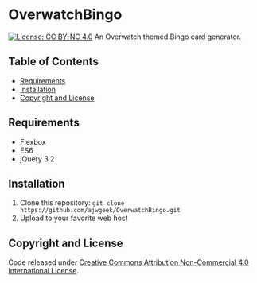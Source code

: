 # OverwatchBingo
[![License: CC BY-NC 4.0](https://img.shields.io/badge/License-CC%20BY--NC%204.0-lightgrey.svg)](https://creativecommons.org/licenses/by-nc/4.0/)
An Overwatch themed Bingo card generator.

## Table of Contents
 - [Requirements](#requirements)
 - [Installation](#installation)
 - [Copyright and License](#copyright-and-license)

## Requirements
*   Flexbox
*   ES6
*   jQuery 3.2

## Installation
1.  Clone this repository: `git clone https://github.com/ajwgeek/OverwatchBingo.git`
2.  Upload to your favorite web host

## Copyright and License
Code released under [Creative Commons Attribution Non-Commercial 4.0 International License](LICENSE).
